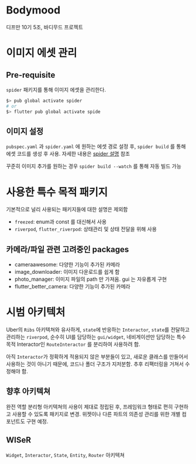 # Bodymood

디프만 10기 5조, 바디무드 프로젝트

# 이미지 에셋 관리

## Pre-requisite

`spider` 패키지를 통해 이미지 에셋을 관리한다.

```bash
$> pub global activate spider 
# or
$> flutter pub global activate spide
```

## 이미지 설정

`pubspec.yaml` 과 `spider.yaml` 에 원하는 에셋 경로 설정 후, 
`spider build` 를 통해 에셋 코드를 생성 후 사용. 자세한 내용은
[spider 설명](https://pub.dev/packages/spider) 참조

꾸준히 이미지 추가를 원하는 경우 `spider build --watch` 를 통해
자동 빌드 가능

# 사용한 특수 목적 패키지

기본적으로 널리 사용되는 패키지들에 대한 설명은 제외함

- `freezed`: enum과 const 를 대신해서 사용
- `riverpod`, `flutter_riverpod`: 상태관리 및 상태 전달을 위해 사용

## 카메라/파일 관련 고려중인 packages

- cameraawesome: 다양한 기능이 추가된 카메라
- image_downloader: 이미지 다운로드를 쉽게 함 
- photo_manager: 이미지 파일의 path 만 가져옴. gui 는 자유롭게 구현
- flutter_better_camera: 다양한 기능이 추가된 카메라
# 시범 아키텍처

Uber의 `Ribs` 아키텍쳐와 유사하게, 
`state`에 반응하는 `Interactor`, `state`를 전달하고 관리하는 `riverpod`,
순수히 UI를 담당하는 `gui/widget`, 
네비게이션만 담당하는 특수 목적 Interactor인 `RouteInteractor` 를 분리하여
사용하려 함. 

아직 `Interactor`가 정확하게 적용되지 않은 부분들이 있고, 
새로운 클래스를 만들어서 사용하는 것이 아니기 때문에, 코드나 폴더 구조가
지저분함. 추후 리팩터링을 거쳐서 수정해야 함. 

## 향후 아키텍쳐

완전 역할 분리형 아키텍쳐의 사용이 제대로 정립된 후, 
프레임워크 형태로 편히 구현하고 사용할 수 있도록 패키지로 변경. 
위젯이나 다른 파트의 의존성 관리를 위한 개별 컴포넌트도 구현 예정.

## WISeR

`Widget`, `Interactor`, `State`, `Entity`, `Router` 아키텍쳐 

